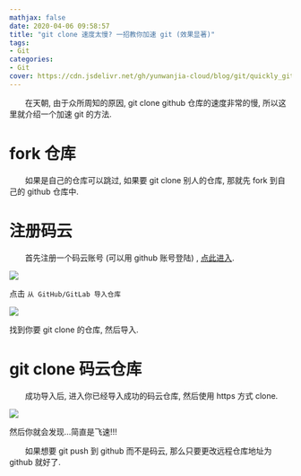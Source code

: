 ```yaml
---
mathjax: false
date: 2020-04-06 09:58:57
title: "git clone 速度太慢? 一招教你加速 git (效果显著)"
tags:
- Git
categories:
- Git
cover: https://cdn.jsdelivr.net/gh/yunwanjia-cloud/blog/git/quickly_git_clone/quickly_git_clone.jpg
---
```

　　在天朝, 由于众所周知的原因, git clone github 仓库的速度非常的慢, 所以这里就介绍一个加速 git 的方法.
<!-- more -->
# fork 仓库

　　如果是自己的仓库可以跳过, 如果要 git clone 别人的仓库, 那就先 fork 到自己的 github 仓库中.

# 注册码云

　　首先注册一个码云账号 (可以用 github 账号登陆) , [点此进入](https://gitee.com/). 

![](https://cdn.jsdelivr.net/gh/yunwanjia-cloud/blog/git/quickly_git_clone/1.png)

点击 `从 GitHub/GitLab 导入仓库` 

![](https://cdn.jsdelivr.net/gh/yunwanjia-cloud/blog/git/quickly_git_clone/2.png)

找到你要 git clone 的仓库, 然后导入.

# git clone 码云仓库

　　成功导入后, 进入你已经导入成功的码云仓库, 然后使用 https 方式 clone.

![](https://cdn.jsdelivr.net/gh/yunwanjia-cloud/blog/git/quickly_git_clone/3.png)

然后你就会发现...简直是飞速!!!

　　如果想要 git push 到 github 而不是码云, 那么只要更改远程仓库地址为 github 就好了.